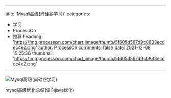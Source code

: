 
---
title: 'Mysql高级(尚硅谷学习)'
categories: 
 - 学习
 - ProcessOn
 - 推荐
headimg: 'https://img.processon.com/chart_image/thumb/5f605d597d9c0833ecdec4e2.png'
author: ProcessOn
comments: false
date: 2021-12-08 15:25:36
thumbnail: 'https://img.processon.com/chart_image/thumb/5f605d597d9c0833ecdec4e2.png'
---

<div>   
<img class="thumb" alt="Mysql高级(尚硅谷学习)" src="https://img.processon.com/chart_image/thumb/5f605d597d9c0833ecdec4e2.png" referrerpolicy="no-referrer">
<p>mysql高级优化总结(偏向java优化)</p>  
</div>
            